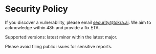 # Security Policy

If you discover a vulnerability, please email security@tokra.ai.
We aim to acknowledge within 48h and provide a fix ETA.

Supported versions: latest minor within the latest major.

Please avoid filing public issues for sensitive reports.
